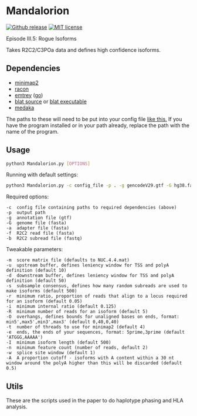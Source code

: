 # Mandalorion #
[![Github release](https://img.shields.io/github/tag/rvolden/Mandalorion.svg?label=Version)](https://github.com/rvolden/Mandalorion/tags)
[![MIT license](https://img.shields.io/badge/License-MIT-blue.svg)](http://perso.crans.org/besson/LICENSE.html)

Episode III.5: Rogue Isoforms

Takes R2C2/C3POa data and defines high confidence isoforms.

## Dependencies ##

- [minimap2](https://github.com/lh3/minimap2)
- [racon](https://github.com/isovic/racon)
- [emtrey](https://github.com/rvolden/emtrey) ([go](https://golang.org/dl/))
- [blat source](https://users.soe.ucsc.edu/~kent/src/blatSrc35.zip) or [blat executable](http://hgdownload.soe.ucsc.edu/admin/exe/)
- [medaka](https://github.com/nanoporetech/medaka)

The paths to these will need to be put into your config file [like this.](example_config) If you have the program installed or in your path already, replace the path with the name of the program.

## Usage ##
```bash
python3 Mandalorion.py [OPTIONS]
```

Running with default settings:
```bash
python3 Mandalorion.py -c config_file -p . -g gencodeV29.gtf -G hg38.fasta -a adapters.fasta -f R2C2_consensi.fasta -b R2C2_subreads.fastq
```

Required options:
```
-c  config file containing paths to required dependencies (above)
-p  output path
-g  annotation file (gtf)
-G  genome file (fasta)
-a  adapter file (fasta)
-f  R2C2 read file (fasta)
-b  R2C2 subread file (fastq)
```

Tweakable parameters:
```
-m  score matrix file (defaults to NUC.4.4.mat)
-u  upstream buffer, defines leniency window for TSS and polyA definition (default 10)
-d  downstream buffer, defines leniency window for TSS and polyA definition (default 50)
-s  subsample consensus, defines how many random subreads are used to make isoforms (default 500)
-r  minimum ratio, proportion of reads that align to a locus required for an isoform (default 0.05)
-i  minimum internal ratio (default 0.125)
-R  minimum number of reads for an isoform (default 5)
-O  overhangs, defines bounds for unaligned bases on ends, format: min5',max5',min3',max3' (default 0,40,0,40)
-t  number of threads to use for minimap2 (default 4)
-e  ends, the ends of your sequences, format: 5prime,3prime (default 'ATGGG,AAAAA')
-I  minimum isoform length (default 500)
-n  minimum feature count (number of reads, default 2)
-w  splice site window (default 1)
-A  A proportion cutoff - isoforms with A content within a 30 nt window around the polyA higher than this will be discarded (default 0.5)
```

## Utils ##
These are the scripts used in the paper to do haplotype phasing and HLA analysis.
